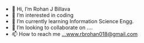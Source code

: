 - 👋 Hi, I’m Rohan J Billava
- 👀 I’m interested in coding
- 🌱 I’m currently learning Information Science Engg.
- 💞️ I’m looking to collaborate on ....
- 📫 How to reach me ...www.rbrohan018@gmail.com

<!---
Matrix-GaxyOP/Matrix-GaxyOP is a ✨ special ✨ repository because its `README.md` (this file) appears on your GitHub profile.
You can click the Preview link to take a look at your changes.
--->
